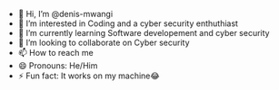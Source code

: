- 👋 Hi, I’m @denis-mwangi
- 👀 I’m interested in Coding and a cyber security enthuthiast
- 🌱 I’m currently learning Software developement and cyber security
- 💞️ I’m looking to collaborate on Cyber security
- 📫 How to reach me 
- 😄 Pronouns: He/Him
- ⚡ Fun fact: It works on my machine😂

<!---
denis-mwangi/denis-mwangi is a ✨ special ✨ repository because its `README.md` (this file) appears on your GitHub profile.
You can click the Preview link to take a look at your changes.
--->
